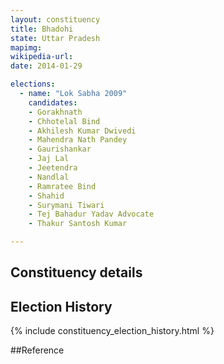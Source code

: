 ```yaml
---
layout: constituency
title: Bhadohi
state: Uttar Pradesh
mapimg: 
wikipedia-url: 
date: 2014-01-29

elections: 
  - name: "Lok Sabha 2009"
    candidates: 
    - Gorakhnath 
    - Chhotelal Bind 
    - Akhilesh Kumar Dwivedi 
    - Mahendra Nath Pandey 
    - Gaurishankar 
    - Jaj Lal 
    - Jeetendra 
    - Nandlal 
    - Ramratee Bind 
    - Shahid 
    - Surymani Tiwari 
    - Tej Bahadur Yadav Advocate 
    - Thakur Santosh Kumar 

---
```

## Constituency details


## Election History
{% include constituency_election_history.html %}

##Reference
